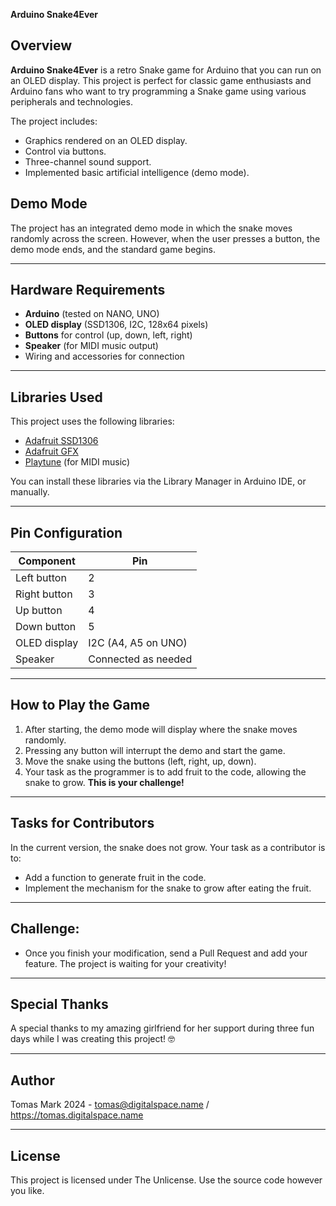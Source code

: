 **Arduino Snake4Ever**  

## Overview

**Arduino Snake4Ever** is a retro Snake game for Arduino that you can run on an OLED display. This project is perfect for classic game enthusiasts and Arduino fans who want to try programming a Snake game using various peripherals and technologies.  

The project includes:  
- Graphics rendered on an OLED display.  
- Control via buttons.  
- Three-channel sound support.  
- Implemented basic artificial intelligence (demo mode).  

## Demo Mode

The project has an integrated demo mode in which the snake moves randomly across the screen. However, when the user presses a button, the demo mode ends, and the standard game begins.  

---

## Hardware Requirements

- **Arduino** (tested on NANO, UNO)  
- **OLED display** (SSD1306, I2C, 128x64 pixels)  
- **Buttons** for control (up, down, left, right)  
- **Speaker** (for MIDI music output)  
- Wiring and accessories for connection  

---

## Libraries Used

This project uses the following libraries:  
- [Adafruit SSD1306](https://github.com/adafruit/Adafruit_SSD1306)
- [Adafruit GFX](https://github.com/adafruit/Adafruit-GFX-Library)
- [Playtune](https://github.com/LenShustek/arduino-playtune) (for MIDI music)
  
You can install these libraries via the Library Manager in Arduino IDE, or manually.  

---

## Pin Configuration

| Component         | Pin      |  
|-------------------|----------|  
| Left button       | 2        |  
| Right button      | 3        |  
| Up button         | 4        |  
| Down button       | 5        |  
| OLED display      | I2C (A4, A5 on UNO) |  
| Speaker           | Connected as needed |  

---

## How to Play the Game

1. After starting, the demo mode will display where the snake moves randomly.  
2. Pressing any button will interrupt the demo and start the game.  
3. Move the snake using the buttons (left, right, up, down).  
4. Your task as the programmer is to add fruit to the code, allowing the snake to grow. **This is your challenge!**

---

## Tasks for Contributors

In the current version, the snake does not grow. Your task as a contributor is to:  
- Add a function to generate fruit in the code.  
- Implement the mechanism for the snake to grow after eating the fruit.  

---

## Challenge:
 - Once you finish your modification, send a Pull Request and add your feature. The project is waiting for your creativity!  

---

## Special Thanks

A special thanks to my amazing girlfriend for her support during three fun days while I was creating this project! 🤓  

---

## Author

Tomas Mark 2024 - tomas@digitalspace.name / https://tomas.digitalspace.name

---

## License

This project is licensed under The Unlicense. Use the source code however you like.  